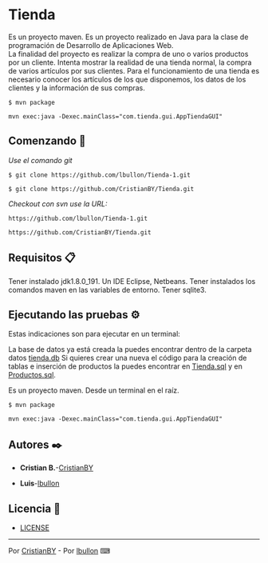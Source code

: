 # Tienda

Es un proyecto maven.
Es un proyecto realizado en Java para la clase de programación de Desarrollo de Aplicaciones Web.  
La finalidad del proyecto es realizar la compra de uno o varios productos por un cliente.
Intenta mostrar la realidad de una tienda normal, la compra de varios artículos por sus clientes.
Para el funcionamiento de una tienda es necesario conocer los artículos de los que disponemos, los datos de los clientes y la información de sus compras.

```
$ mvn package
```
```
mvn exec:java -Dexec.mainClass="com.tienda.gui.AppTiendaGUI"
```

## Comenzando 🚀

_Use el comando git_

```
$ git clone https://github.com/lbullon/Tienda-1.git
```

```
$ git clone https://github.com/CristianBY/Tienda.git
```
_Checkout con svn use la URL:_

```
https://github.com/lbullon/Tienda-1.git
```

```
https://github.com/CristianBY/Tienda.git
```

## Requisitos 📋

Tener instalado jdk1.8.0_191. 
Un IDE Eclipse, Netbeans. 
Tener instalados los comandos maven en las variables de entorno. 
Tener sqlite3.


## Ejecutando las pruebas ⚙️

Estas indicaciones son para ejecutar en un terminal:

La base de datos ya está creada la puedes encontrar dentro de la carpeta datos [tienda.db](datos)
Si quieres crear una nueva el código para la creación de tablas e inserción de productos la puedes encontrar en [Tienda.sql](datos/Tienda.sql) y en [Productos.sql](datos/Productos.sql).

Es un proyecto maven.
Desde un terminal en el raíz.
```
$ mvn package
```
```
mvn exec:java -Dexec.mainClass="com.tienda.gui.AppTiendaGUI"
```

## Autores ✒️

* **Cristian B.**-[CristianBY](https://github.com/CristianBY)

* **Luis**-[lbullon](https://github.com/lbullon)


## Licencia 📄

* [LICENSE](LICENSE.md)

---
Por [CristianBY](https://github.com/CristianBY) -
Por [lbullon](https://github.com/lbullon) ⌨